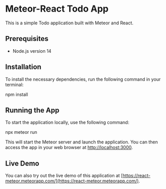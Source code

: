 # Meteor-React Todo App

This is a simple Todo application built with Meteor and React.

## Prerequisites

- Node.js version 14

## Installation

To install the necessary dependencies, run the following command in your terminal:

npm install


## Running the App

To start the application locally, use the following command:

npx meteor run


This will start the Meteor server and launch the application. You can then access the app in your web browser at [http://localhost:3000](http://localhost:3000).

## Live Demo

You can also try out the live demo of this application at [https://react-meteor.meteorapp.com/](https://react-meteor.meteorapp.com/).


